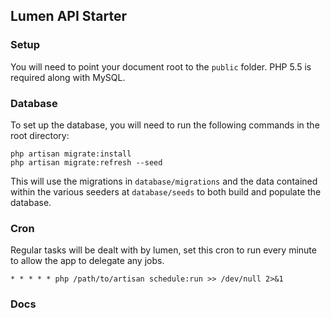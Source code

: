## Lumen API Starter

### Setup

You will need to point your document root to the `public` folder. PHP 5.5 is required along with MySQL.


### Database

To set up the database, you will need to run the following commands in the root directory:

	php artisan migrate:install
	php artisan migrate:refresh --seed

This will use the migrations in `database/migrations` and the data contained within the various seeders at `database/seeds` to both build and populate the database.


### Cron

Regular tasks will be dealt with by lumen, set this cron to run every minute to allow the app to delegate any jobs.

```
* * * * * php /path/to/artisan schedule:run >> /dev/null 2>&1
```

### Docs
<link>
